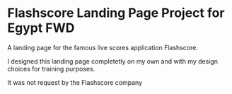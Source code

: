 # Flashscore Landing Page Project for Egypt FWD
A landing page for the famous live scores application Flashscore.

I designed this landing page completetly on my own and with my design choices for training purposes.

It was not request by the Flashscore company
